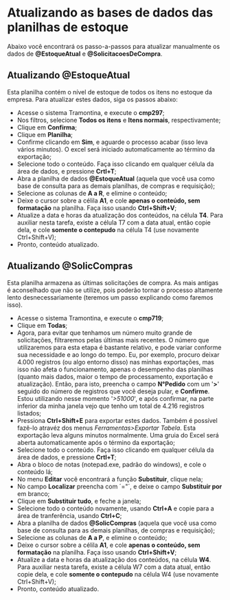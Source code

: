 # Atualizando as bases de dados das planilhas de estoque

Abaixo você encontrará os passo-a-passos para atualizar manualmente os dados de **@EstoqueAtual** e **@SolicitacoesDeCompra**.

## Atualizando @EstoqueAtual
Esta planilha contém o nível de estoque de todos os itens no estoque da empresa.
Para atualizar estes dados, siga os passos abaixo:

- Acesse o sistema Tramontina, e execute o **cmp297**;
- Nos filtros, selecione **Todos os itens** e **Itens normais**, respectivamente;
- Clique em **Confirma**;
- Clique em **Planilha**;
- Confirme clicando em **Sim**, e aguarde o processo acabar (isso leva vários minutos). O excel será iniciado automaticamente ao término da exportação;
- Selecione todo o conteúdo. Faça isso clicando em qualquer célula da área de dados, e pressione **Crtl+T**;
- Abra a planilha de dados **@EstoqueAtual** (aquela que você usa como base de consulta para as demais planilhas, de compras e requisição);
- Selecione as colunas de **A a R**, e elimine o conteúdo;
- Deixe o cursor sobre a célila **A1**, e cole **apenas o conteúdo, sem formatação** na planilha. Faça isso usando **Ctrl+Shift+V**;
- Atualize a data e horas da atualização dos conteúdos, na célula **T4**. Para auxiliar nesta tarefa, existe a célula T7 com a data atual, então copie dela, e cole **somente o contepudo** na célula T4 (use novamente Ctrl+Shift+V);
- Pronto, conteúdo atualizado.

## Atualizando @SolicCompras

Esta planilha armazena as últimas solicitações de compra. As mais antigas é aconselhado que não se utilize, pois poderão tornar o processo altamente lento desnecessariamente (teremos um passo explicando como faremos isso).

- Acesse o sistema Tramontina, e execute o **cmp719**;
- Clique em **Todas**;
- Agora, para evitar que tenhamos um número muito grande de solicitações, filtraremos pelas últimas mais recentes. O número que utilizaremos para esta etapa é bastante relativo, e pode variar conforme sua necessidade e ao longo do tempo. Eu, por exemplo, procuro deixar 4.000 registros (ou algo entorno disso) nas minhas exportações, mas isso não afeta o funcionamento, apenas o desempenho das planilhas (quanto mais dados, maior o tempo de processamento, exportação e atualização). Então, para isto, preencha o campo **N°Pedido** com um '**>**' seguido do número de registros que você deseja pular, e **Confirme**. Estou utilizando nesse momento '*>51000*', e após confirmar, na parte inferior da minha janela vejo que tenho um total de 4.216 registros listados;
- Pressiona **Ctrl+Shift+E** para exportar estes dados. Também é possível fazê-lo atravéz dos menus *Ferramentas>Exportar Tabela*. Esta exportação leva alguns minutos normalmente. Uma gruia do Excel será aberta automaticamente após o término da exportação;
- Selecione todo o conteúdo. Faça isso clicando em qualquer célula da área de dados, e pressione **Crtl+T**;
- Abra o bloco de notas (notepad.exe, padrão do windows), e cole o conteúdo lá;
- No menu **Editar** você encontrará a função **Substituir**, clique nela;
- No campo **Localizar** preencha com ´="´, e deixe o campo **Substituir por** em branco;
- Clique em **Substituir tudo**, e feche a janela;
- Selecione todo o conteúdo novamente, usando **Ctrl+A** e copie para a área de tranferência, usando **Ctrl+C**; 
- Abra a planilha de dados **@SolicCompras** (aquela que você usa como base de consulta para as demais planilhas, de compras e requisição);
- Selecione as colunas de **A a P**, e elimine o conteúdo;
- Deixe o cursor sobre a célila **A1**, e cole **apenas o conteúdo, sem formatação** na planilha. Faça isso usando **Ctrl+Shift+V**;
- Atualize a data e horas da atualização dos conteúdos, na célula **W4**. Para auxiliar nesta tarefa, existe a célula W7 com a data atual, então copie dela, e cole **somente o contepudo** na célula W4 (use novamente Ctrl+Shift+V);
- Pronto, conteúdo atualizado.
